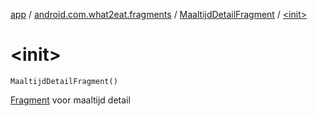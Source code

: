 [app](../../index.md) / [android.com.what2eat.fragments](../index.md) / [MaaltijdDetailFragment](index.md) / [&lt;init&gt;](./-init-.md)

# &lt;init&gt;

`MaaltijdDetailFragment()`

[Fragment](#) voor maaltijd detail

